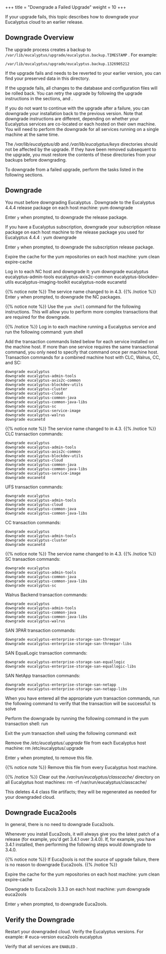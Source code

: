 +++
title = "Downgrade a Failed Upgrade"
weight = 10
+++

If your upgrade fails, this topic describes how to downgrade your Eucalyptus cloud to an earlier release.
## Downgrade Overview
The upgrade process creates a backup to `/var/lib/eucalyptus/upgrade/eucalyptus.backup.TIMESTAMP` . For example: 


    /var/lib/eucalyptus/upgrade/eucalyptus.backup.1326905212

If the upgrade fails and needs to be reverted to your earlier version, you can find your preserved data in this directory. 

If the upgrade fails, all changes to the database and configuration files will be rolled back. You can retry the upgrade by following the upgrade instructions in the sections, [](upgrade_shutdown.dita) and [](upgrade_packages.dita) . 

If you do not want to continue with the upgrade after a failure, you can downgrade your installation back to the previous version. Note that downgrade instructions are different, depending on whether your Eucalyptus services are co-located or each hosted on their own machine. You will need to perform the downgrade for all services running on a single machine at the same time. 

The */var/lib/eucalyptus/db* and */var/lib/eucalyptus/keys* directories should not be affected by the upgrade. If they have been removed subsequent to the upgrade, you must restore the contents of these directories from your backups before downgrading. 

To downgrade from a failed upgrade, perform the tasks listed in the following sections. 


## Downgrade
You must [](upgrade_shutdown.dita) before downgrading Eucalyptus . Downgrade to the Eucalyptus 4.4.4 release package on each host machine: 
    yum downgrade 

Enter `y` when prompted, to downgrade the release package. 

If you have a Eucalyptus subscription, downgrade your subscription release package on each host machine to the release package you used for Eucalyptus 4.4.4 : 
    yum downgrade 

Enter `y` when prompted, to downgrade the subscription release package. 

Expire the cache for the yum repositories on each host machine: 
    yum clean expire-cache

Log in to each NC host and downgrade it: 
    yum downgrade eucalyptus eucalyptus-admin-tools eucalyptus-axis2c-common eucalyptus-blockdev-utils eucalyptus-imaging-toolkit eucalyptus-node eucanetd


{{% notice note %}}
The service name changed to in 4.3. 
{{% /notice %}}
Enter `y` when prompted, to downgrade the NC packages. 


{{% notice note %}}
Use the `yum shell` command for the following instructions. This will allow you to perform more complex transactions that are required for the downgrade. 


{{% /notice %}}
Log in to each machine running a Eucalyptus service and run the following command: 
    yum shell

Add the transaction commands listed below for each service installed on the machine host. If more than one service requires the same transactional command, you only need to specify that command once per machine host. Transaction commands for a combined machine host with CLC, Walrus, CC, and SC: 


    downgrade eucalyptus
    downgrade eucalyptus-admin-tools
    downgrade eucalyptus-axis2c-common
    downgrade eucalyptus-blockdev-utils
    downgrade eucalyptus-cluster 
    downgrade eucalyptus-cloud
    downgrade eucalyptus-common-java
    downgrade eucalyptus-common-java-libs
    downgrade eucalyptus-sc
    downgrade eucalyptus-service-image
    downgrade eucalyptus-walrus
    downgrade eucanetd


{{% notice note %}}
The service name changed to in 4.3. 
{{% /notice %}}
CLC transaction commands: 


    downgrade eucalyptus
    downgrade eucalyptus-admin-tools
    downgrade eucalyptus-axis2c-common
    downgrade eucalyptus-blockdev-utils
    downgrade eucalyptus-cloud
    downgrade eucalyptus-common-java
    downgrade eucalyptus-common-java-libs
    downgrade eucalyptus-service-image
    downgrade eucanetd

UFS transaction commands: 


    downgrade eucalyptus
    downgrade eucalyptus-admin-tools
    downgrade eucalyptus-cloud
    downgrade eucalyptus-common-java
    downgrade eucalyptus-common-java-libs

CC transaction commands: 


    downgrade eucalyptus
    downgrade eucalyptus-admin-tools
    downgrade eucalyptus-cluster 
    downgrade eucanetd


{{% notice note %}}
The service name changed to in 4.3. 
{{% /notice %}}
SC transaction commands: 


    downgrade eucalyptus
    downgrade eucalyptus-admin-tools
    downgrade eucalyptus-common-java
    downgrade eucalyptus-common-java-libs
    downgrade eucalyptus-sc

Walrus Backend transaction commands: 


    downgrade eucalyptus
    downgrade eucalyptus-admin-tools
    downgrade eucalyptus-common-java
    downgrade eucalyptus-common-java-libs
    downgrade eucalyptus-walrus

SAN 3PAR transaction commands: 


    downgrade eucalyptus-enterprise-storage-san-threepar
    downgrade eucalyptus-enterprise-storage-san-threepar-libs

SAN EqualLogic transaction commands: 


    downgrade eucalyptus-enterprise-storage-san-equallogic
    downgrade eucalyptus-enterprise-storage-san-equallogic-libs

SAN NetApp transaction commands: 


    downgrade eucalyptus-enterprise-storage-san-netapp
    downgrade eucalyptus-enterprise-storage-san-netapp-libs

When you have entered all the appropriate yum transaction commands, run the following command to verify that the transaction will be successful: 
    ts solve

Perform the downgrade by running the following command in the yum transaction shell: 
    run

Exit the yum transaction shell using the following command: 
    exit

Remove the */etc/eucalyptus/.upgrade* file from each Eucalyptus host machine: 
    rm /etc/eucalyptus/.upgrade

Enter `y` when prompted, to remove this file. 


{{% notice note %}}
Remove this file from every Eucalyptus host machine. 


{{% /notice %}}
Clear out the */var/run/eucalyptus/classcache/* directory on all Eucalyptus host machines: 
    rm -rf /var/run/eucalyptus/classcache/

This deletes 4.4 class file artifacts; they will be regenerated as needed for your downgraded cloud. 


## Downgrade Euca2ools
In general, there is no need to downgrade Euca2ools. 

Whenever you install Euca2ools, it will always give you the latest patch of a release (for example, you'd get 3.4.1 over 3.4.0). If, for example, you have 3.4.1 installed, then performing the following steps would downgrade to 3.4.0. 


{{% notice note %}}
If Euca2ools is not the source of upgrade failure, there is no reason to downgrade Euca2ools. 
{{% /notice %}}


Expire the cache for the yum repositories on each host machine: 
    yum clean expire-cache

Downgrade to Euca2ools 3.3.3 on each host machine: 
    yum downgrade euca2ools

Enter `y` when prompted, to downgrade Euca2ools. 


## Verify the Downgrade
Restart your downgraded cloud. Verify the Eucalyptus versions. For example: 
    # euca-version
    euca2ools 
    eucalyptus 

Verify that all services are `ENABLED` . 